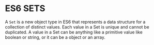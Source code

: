 # ES6 SETS

A `Set` is a new object type in ES6 that represents a data structure for a collection of distinct values. Each value in a Set is unique and cannot be duplicated. A value in a Set can be anything like a primitive value like boolean or string, or it can be a object or an array. 

